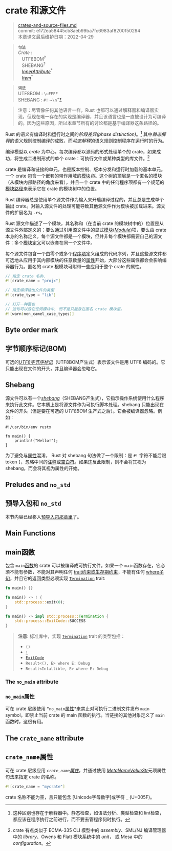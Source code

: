# crate 和源文件

>[crates-and-source-files.md](https://github.com/rust-lang/reference/blob/master/src/crates-and-source-files.md)\
>commit: e172ea58445cb8aeb99ba7fc6983af8200f50294 \
>本章译文最后维护日期：2022-04-29

> **<sup>句法</sup>**\
> _Crate_ :\
> &nbsp;&nbsp; UTF8BOM<sup>?</sup>\
> &nbsp;&nbsp; SHEBANG<sup>?</sup>\
> &nbsp;&nbsp; [_InnerAttribute_]<sup>\*</sup>\
> &nbsp;&nbsp; [_Item_]<sup>\*</sup>

> **<sup>词法</sup>**\
> UTF8BOM : `\uFEFF`\
> SHEBANG : `#!` \~`\n`<sup>\+</sup>[†](#shebang)


> 注意：尽管像任何其他语言一样，Rust 也都可以通过解释器和编译器实现，但现在唯一存在的实现是编译器，并且该语言也是一直被设计为可编译的。因为这些原因，所以本章节所有的讨论都是基于编译器这条路径的。

Rust 的语义有编译时和运行时之间的*阶段差异(phase distinction)*。[^phase-distinction] 其中*静态解释*的语义规则控制编译的成败，而*动态解释*的语义规则控制程序在运行时的行为。

编译模型以 _crate_ 为中心。每次编译都以源码的形式处理单个的 crate，如果成功，将生成二进制形式的单个 crate：可执行文件或某种类型的库文件。[^cratesourcefile]

crate 是编译和链接的单元，也是版本控制、版本分发和运行时加载的基本单元。一个 crate 包含一个嵌套的带作用域的[模块][module]*树*。这个树的顶层是一个匿名的模块（从模块内部路径的角度来看），并且一个 crate 中的任何程序项都有一个规范的[模块路径][module path]来表示它在 crate 的模块树中的位置。

Rust 编译器总是使用单个源文件作为输入来开启编译过程的，并且总是生成单个输出 crate。对输入源文件的处理可能导致其他源文件作为模块被加载进来。源文件的扩展名为 `.rs`。

Rust 源文件描述了一个模块，其名称和（在当前 crate 的模块树中的）位置是从源文件外部定义的：要么通过引用源文件中的显式[模块(_Module_)][module]项，要么由 crate 本身的名称定义。每个源文件都是一个模块，但并非每个模块都需要自己的源文件：多个[模块定义][module]可以嵌套在同一个文件中。

每个源文件包含一个由零个或多个[程序项][_Item_]定义组成的代码序列，并且这些源文件都可选地从应用于其内部模块的任意数量的[属性][attributes]开始，大部分这些属性都会会影响编译器行为。匿名的 crate 根模块可附带一些应用于整个 crate 的属性。

```rust
// 指定 crate 名称.
#![crate_name = "projx"]

// 指定编译输出文件的类型
#![crate_type = "lib"]

// 打开一种警告
// 这句可以放在任何模块中, 而不是只能放在匿名 crate 模块里。
#![warn(non_camel_case_types)]
```
## Byte order mark
## 字节顺序标记(BOM)

可选的[_UTF8字节序标记_][_UTF8 byte order mark_]（UTF8BOM产生式）表示该文件是用 UTF8 编码的。它只能出现在文件的开头，并且编译器会忽略它。

## Shebang

源文件可以有一个[_shebang_]（SHEBANG产生式），它指示操作系统使用什么程序来执行此文件。它本质上是将源文件作为可执行脚本处理。shebang 只能出现在文件的开头（但是要在可选的 _UTF8BOM_ 生产式之后）。它会被编译器忽略。例如：

<!-- ignore: tests don't like shebang -->
```rust,ignore
#!/usr/bin/env rustx

fn main() {
    println!("Hello!");
}
```

为了避免与[属性][attribute]混淆， Rust 对 shebang 句法做了一个限制：是 `#!` 字符不能后跟 token `[`，忽略中间的[注释][comments]或[空白符][whitespace]。如果违反此限制，则不会将其视为 shebang，而会将其视为属性的开始。

## Preludes and `no_std`
## 预导入包和 `no_std`

本节内容已经移入[预导入包那章里](names/preludes.md)了。
<!-- 本节是为了让其他资料的链入链接不止于立即失效，一旦其他链接被更新，本节就会删除 -->

## Main Functions
## main函数

包含 `main`[函数][function]的 crate 可以被编译成可执行文件。如果一个 `main`函数存在，它必须不能有参数，不能对其声明任何 [trait约束或生存期约束][trait or lifetime bounds]，不能有任何 [where子句][where clauses]，并且它的返回类型必须实现 [`Termination`] trait:

```rust
fn main() {}
```
```rust
fn main() -> ! {
    std::process::exit(0);
}
```
```rust
fn main() -> impl std::process::Termination {
    std::process::ExitCode::SUCCESS
}
```

> **注意**: 标准库中，实现 [`Termination`] trait 的类型包括：
>
> * `()`
> * [`!`]
> * [`ExitCode`]
> * `Result<(), E> where E: Debug`
> * `Result<Infallible, E> where E: Debug`
<!-- > * Result<!, E> where E: Debug` -->

<!-- 如果前面这节需要更新 (从 "必须不能有参数" 开始, 同时需要修改 attributes/testing.md 文件 -->

### The `no_main` attribute
### `no_main`属性

可在 crate 层级使用 *`no_main`[属性][attribute]*来禁止对可执行二进制文件发布 `main` symbol，即禁止当前 crate 的 main 函数的执行。当链接的其他对象定义了 `main`函数时，这很有用。

## The `crate_name` attribute
## `crate_name`属性

可在 crate 层级应用 *`crate_name`[属性][attribute]*，并通过使用 [_MetaNameValueStr_]元项属性句法来指定 crate 的名称。

```rust
#![crate_name = "mycrate"]
```

crate 名称不能为空，且只能包含 [Unicode字母数字]或字符 `_` (U+005F)。

[^phase-distinction]: 这种区别也存在于解释器中。静态检查，如语法分析、类型检查和 lint检查，都应该在程序执行之前进行，而不要去管程序何时执行。

[^cratesourcefile]: crate 有点类似于 ECMA-335 CLI 模型中的 *assembly*、SML/NJ 编译管理器中的 *library*、Owens 和 Flatt 模块系统中的 *unit*， 或 Mesa 中的 *configuration*。

[Unicode alphanumeric]: https://doc.rust-lang.org/std/primitive.char.html#method.is_alphanumeric
[`!`]: types/never.md
[_InnerAttribute_]: attributes.md
[_Item_]: items.md
[_MetaNameValueStr_]: attributes.md#meta-item-attribute-syntax
[_shebang_]: https://en.wikipedia.org/wiki/Shebang_(Unix)
[_utf8 byte order mark_]: https://en.wikipedia.org/wiki/Byte_order_mark#UTF-8
[`ExitCode`]: https://doc.rust-lang.org/std/process/struct.ExitCode.html
[`Termination`]: https://doc.rust-lang.org/std/process/trait.Termination.html
[attribute]: attributes.md
[attributes]: attributes.md
[comments]: comments.md
[function]: items/functions.md
[module]: items/modules.md
[module path]: paths.md
[trait or lifetime bounds]: trait-bounds.md
[where clauses]: items/generics.md#where-clauses
[whitespace]: whitespace.md

<script>
(function() {
    var fragments = {
        "#preludes-and-no_std": "names/preludes.html",
    };
    var target = fragments[window.location.hash];
    if (target) {
        var url = window.location.toString();
        var base = url.substring(0, url.lastIndexOf('/'));
        window.location.replace(base + "/" + target);
    }
})();
</script>